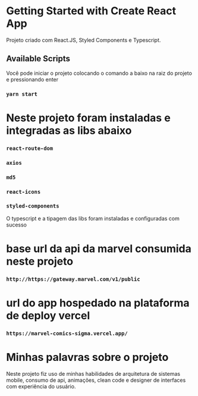 # Getting Started with Create React App

Projeto criado com React.JS, Styled Components e Typescript.

## Available Scripts

Você pode iniciar o projeto colocando o comando a baixo na raiz do projeto e pressionando enter

### `yarn start`

# Neste projeto foram instaladas e integradas as libs abaixo

### `react-route-dom`
### `axios`
### `md5`
### `react-icons`
### `styled-components`

O typescript e a tipagem das libs foram instaladas e configuradas com sucesso

# base url da api da marvel consumida neste projeto

### `http://https://gateway.marvel.com/v1/public`

# url do app hospedado na plataforma de deploy vercel
### `https://marvel-comics-sigma.vercel.app/`

# Minhas palavras sobre o projeto

Neste projeto fiz uso de minhas habilidades de arquitetura de sistemas mobile, consumo de api, animações, clean code e designer de interfaces com experiência do usuário.

